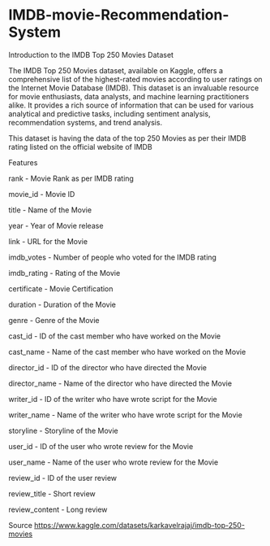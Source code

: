 # IMDB-movie-Recommendation-System

Introduction to the IMDB Top 250 Movies Dataset

The IMDB Top 250 Movies dataset, available on Kaggle, offers a comprehensive list of the highest-rated movies according to user ratings on the Internet Movie Database (IMDB). This dataset is an invaluable resource for movie enthusiasts, data analysts, and machine learning practitioners alike. It provides a rich source of information that can be used for various analytical and predictive tasks, including sentiment analysis, recommendation systems, and trend analysis.

This dataset is having the data of the top 250 Movies as per their IMDB rating listed on the official website of IMDB

Features

rank - Movie Rank as per IMDB rating

movie_id - Movie ID

title - Name of the Movie

year - Year of Movie release

link - URL for the Movie

imdb_votes - Number of people who voted for the IMDB rating

imdb_rating - Rating of the Movie

certificate - Movie Certification

duration - Duration of the Movie

genre - Genre of the Movie

cast_id - ID of the cast member who have worked on the Movie

cast_name - Name of the cast member who have worked on the Movie

director_id - ID of the director who have directed the Movie

director_name - Name of the director who have directed the Movie

writer_id - ID of the writer who have wrote script for the Movie

writer_name - Name of the writer who have wrote script for the Movie

storyline - Storyline of the Movie

user_id - ID of the user who wrote review for the Movie

user_name - Name of the user who wrote review for the Movie

review_id - ID of the user review

review_title - Short review

review_content - Long review

Source
https://www.kaggle.com/datasets/karkavelrajaj/imdb-top-250-movies


